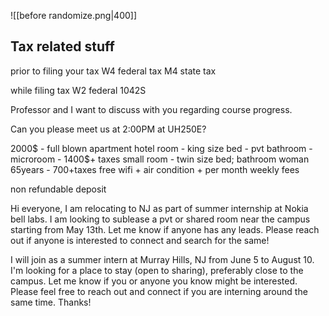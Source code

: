 ![[before randomize.png|400]]


## Tax related stuff
prior to filing your tax
W4 federal tax
M4 state tax

while filing tax
W2 federal 
1042S

Professor and I want to discuss with you regarding course progress.

Can you please meet us at 2:00PM at UH250E?



2000$ - full blown apartment
hotel room - king size bed - pvt bathroom - microroom - 1400$+ taxes
small room - twin size bed; bathroom woman 65years - 700+taxes
free wifi + air condition + per month 
weekly fees 

non refundable deposit




Hi everyone,
I am relocating to NJ as part of summer internship at Nokia bell labs. I am looking to sublease a pvt or shared room near the campus starting from May 13th. Let me know if anyone has any leads. Please reach out if anyone is interested to connect and search for the same! 

I will join as a summer intern at Murray Hills, NJ from June 5 to August 10. I'm looking for a place to stay (open to sharing), preferably close to the campus. Let me know if you or anyone you know might be interested. Please feel free to reach out and connect if you are interning around the same time. Thanks!